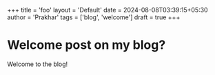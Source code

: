 +++
title = 'foo'
layout = 'Default'
date = 2024-08-08T03:39:15+05:30
author = 'Prakhar'
tags = ['blog', 'welcome']
draft = true
+++


# Welcome post on my blog?


Welcome to the blog!
